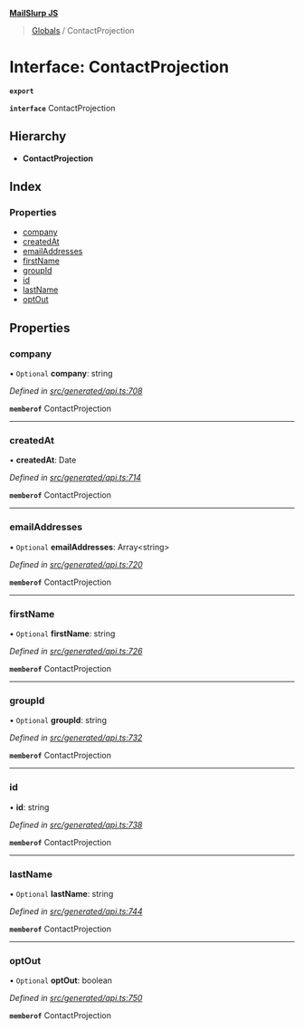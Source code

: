 **[MailSlurp JS](../README.md)**

> [Globals](../README.md) / ContactProjection

# Interface: ContactProjection

**`export`** 

**`interface`** ContactProjection

## Hierarchy

* **ContactProjection**

## Index

### Properties

* [company](contactprojection.md#company)
* [createdAt](contactprojection.md#createdat)
* [emailAddresses](contactprojection.md#emailaddresses)
* [firstName](contactprojection.md#firstname)
* [groupId](contactprojection.md#groupid)
* [id](contactprojection.md#id)
* [lastName](contactprojection.md#lastname)
* [optOut](contactprojection.md#optout)

## Properties

### company

• `Optional` **company**: string

*Defined in [src/generated/api.ts:708](https://github.com/mailslurp/mailslurp-client/blob/2c659a7/src/generated/api.ts#L708)*

**`memberof`** ContactProjection

___

### createdAt

•  **createdAt**: Date

*Defined in [src/generated/api.ts:714](https://github.com/mailslurp/mailslurp-client/blob/2c659a7/src/generated/api.ts#L714)*

**`memberof`** ContactProjection

___

### emailAddresses

• `Optional` **emailAddresses**: Array\<string>

*Defined in [src/generated/api.ts:720](https://github.com/mailslurp/mailslurp-client/blob/2c659a7/src/generated/api.ts#L720)*

**`memberof`** ContactProjection

___

### firstName

• `Optional` **firstName**: string

*Defined in [src/generated/api.ts:726](https://github.com/mailslurp/mailslurp-client/blob/2c659a7/src/generated/api.ts#L726)*

**`memberof`** ContactProjection

___

### groupId

• `Optional` **groupId**: string

*Defined in [src/generated/api.ts:732](https://github.com/mailslurp/mailslurp-client/blob/2c659a7/src/generated/api.ts#L732)*

**`memberof`** ContactProjection

___

### id

•  **id**: string

*Defined in [src/generated/api.ts:738](https://github.com/mailslurp/mailslurp-client/blob/2c659a7/src/generated/api.ts#L738)*

**`memberof`** ContactProjection

___

### lastName

• `Optional` **lastName**: string

*Defined in [src/generated/api.ts:744](https://github.com/mailslurp/mailslurp-client/blob/2c659a7/src/generated/api.ts#L744)*

**`memberof`** ContactProjection

___

### optOut

• `Optional` **optOut**: boolean

*Defined in [src/generated/api.ts:750](https://github.com/mailslurp/mailslurp-client/blob/2c659a7/src/generated/api.ts#L750)*

**`memberof`** ContactProjection
